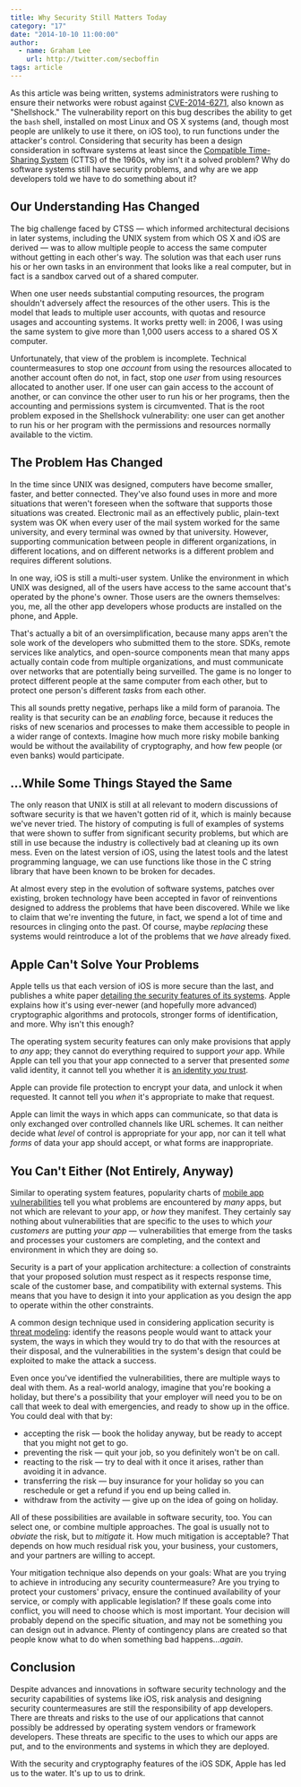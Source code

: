 ```yaml
---
title: Why Security Still Matters Today
category: "17"
date: "2014-10-10 11:00:00"
author:
  - name: Graham Lee
    url: http://twitter.com/secboffin
tags: article
---
```



As this article was being written, systems administrators were rushing to ensure their networks were robust against [CVE-2014-6271](http://web.nvd.nist.gov/view/vuln/detail?vulnId=CVE-2014-6271), also known as "Shellshock." The vulnerability report on this bug describes the ability to get the `bash` shell, installed on most Linux and OS X systems (and, though most people are unlikely to use it there, on iOS too), to run functions under the attacker's control. Considering that security has been a design consideration in software systems at least since the [Compatible Time-Sharing System](http://publications.csail.mit.edu/lcs/pubs/pdf/MIT-LCS-TR-016.pdf) (CTTS) of the 1960s, why isn't it a solved problem? Why do software systems still have security problems, and why are we app developers told we have to do something about it?

## Our Understanding Has Changed

The big challenge faced by CTSS — which informed architectural decisions in later systems, including the UNIX system from which OS X and iOS are derived — was to allow multiple people to access the same computer without getting in each other's way. The solution was that each user runs his or her own tasks in an environment that looks like a real computer, but in fact is a sandbox carved out of a shared computer.

When one user needs substantial computing resources, the program shouldn't adversely affect the resources of the other users. This is the model that leads to multiple user accounts, with quotas and resource usages and accounting systems. It works pretty well: in 2006, I was using the same system to give more than 1,000 users access to a shared OS X computer.

Unfortunately, that view of the problem is incomplete. Technical countermeasures to stop one _account_ from using the resources allocated to another account often do not, in fact, stop one _user_ from using resources allocated to another user. If one user can gain access to the account of another, or can convince the other user to run his or her programs, then the accounting and permissions system is circumvented. That is the root problem exposed in the Shellshock vulnerability: one user can get another to run his or her program with the permissions and resources normally available to the victim.

## The Problem Has Changed

In the time since UNIX was designed, computers have become smaller, faster, and better connected. They've also found uses in more and more situations that weren't foreseen when the software that supports those situations was created. Electronic mail as an effectively public, plain-text system was OK when every user of the mail system worked for the same university, and every terminal was owned by that university. However, supporting communication between people in different organizations, in different locations, and on different networks is a different problem and requires different solutions.

In one way, iOS is still a multi-user system. Unlike the environment in which UNIX was designed, all of the users have access to the same account that's operated by the phone's owner. Those users are the owners themselves: you, me, all the other app developers whose products are installed on the phone, and Apple.

That's actually a bit of an oversimplification, because many apps aren't the sole work of the developers who submitted them to the store. SDKs, remote services like analytics, and open-source components mean that many apps actually contain code from multiple organizations, and must communicate over networks that are potentially being surveilled. The game is no longer to protect different people at the same computer from each other, but to protect one person's different _tasks_ from each other.

This all sounds pretty negative, perhaps like a mild form of paranoia. The reality is that security can be an _enabling_ force, because it reduces the risks of new scenarios and processes to make them accessible to people in a wider range of contexts. Imagine how much more risky mobile banking would be without the availability of cryptography, and how few people (or even banks) would participate.

## …While Some Things Stayed the Same

The only reason that UNIX is still at all relevant to modern discussions of software security is that we haven't gotten rid of it, which is mainly because we've never tried. The history of computing is full of examples of systems that were shown to suffer from significant security problems, but which are still in use because the industry is collectively bad at cleaning up its own mess. Even on the latest version of iOS, using the latest tools and the latest programming language, we can use functions like those in the C string library that have been known to be broken for decades.

At almost every step in the evolution of software systems, patches over existing, broken technology have been accepted in favor of reinventions designed to address the problems that have been discovered. While we like to claim that we're inventing the future, in fact, we spend a lot of time and resources in clinging onto the past. Of course, maybe _replacing_ these systems would reintroduce a lot of the problems that we _have_ already fixed.

## Apple Can't Solve Your Problems

Apple tells us that each version of iOS is more secure than the last, and publishes a white paper [detailing the security features of its systems](https://www.apple.com/privacy/docs/iOS_Security_Guide_Sept_2014.pdf). Apple explains how it's using ever-newer (and hopefully more advanced) cryptographic algorithms and protocols, stronger forms of identification, and more. Why isn't this enough?

The operating system security features can only make provisions that apply to _any_ app; they cannot do everything required to support _your_ app. While Apple can tell you that your app connected to a server that presented _some_ valid identity, it cannot tell you whether it is [an identity _you_ trust](http://www.securemacprogramming.com/SSL_handout.pdf).

Apple can provide file protection to encrypt your data, and unlock it when requested. It cannot tell you _when_ it's appropriate to make that request.

Apple can limit the ways in which apps can communicate, so that data is only exchanged over controlled channels like URL schemes. It can neither decide what _level_ of control is appropriate for your app, nor can it tell what _forms_ of data your app should accept, or what forms are inappropriate.

## You Can't Either (Not Entirely, Anyway)

Similar to operating system features, popularity charts of [mobile app vulnerabilities](https://www.owasp.org/index.php/Projects/OWASP_Mobile_Security_Project_-_Top_Ten_Mobile_Risks) tell you what problems are encountered by _many_ apps, but not which are relevant to _your_ app, or _how_ they manifest. They certainly say nothing about vulnerabilities that are specific to the uses to which _your customers_ are putting _your app_ — vulnerabilities that emerge from the tasks and processes your customers are completing, and the context and environment in which they are doing so.

Security is a part of your application architecture: a collection of constraints that your proposed solution must respect as it respects response time, scale of the customer base, and compatibility with external systems. This means that you have to design it into your application as you design the app to operate within the other constraints.

A common design technique used in considering application security is [threat modeling](http://msdn.microsoft.com/en-us/magazine/cc163519.aspx): identify the reasons people would want to attack your system, the ways in which they would try to do that with the resources at their disposal, and the vulnerabilities in the system's design that could be exploited to make the attack a success.

Even once you've identified the vulnerabilities, there are multiple ways to deal with them. As a real-world analogy, imagine that you're booking a holiday, but there's a possibility that your employer will need you to be on call that week to deal with emergencies, and ready to show up in the office. You could deal with that by:

 - accepting the risk — book the holiday anyway, but be ready to accept that you might not get to go.
 - preventing the risk — quit your job, so you definitely won't be on call.
 - reacting to the risk — try to deal with it once it arises, rather than avoiding it in advance.
 - transferring the risk — buy insurance for your holiday so you can reschedule or get a refund if you end up being called in.
 - withdraw from the activity — give up on the idea of going on holiday.

All of these possibilities are available in software security, too. You can select one, or combine multiple approaches. The goal is usually not to _obviate_ the risk, but to _mitigate_ it. How much mitigation is acceptable? That depends on how much residual risk you, your business, your customers, and your partners are willing to accept.

Your mitigation technique also depends on your goals: What are you trying to achieve in introducing any security countermeasure? Are you trying to protect your customers' privacy, ensure the continued availability of your service, or comply with applicable legislation? If these goals come into conflict, you will need to choose which is most important. Your decision will probably depend on the specific situation, and may not be something you can design out in advance. Plenty of contingency plans are created so that people know what to do when something bad happens…_again_.

## Conclusion

Despite advances and innovations in software security technology and the security capabilities of systems like iOS, risk analysis and designing security countermeasures are still the responsibility of app developers. There are threats and risks to the use of our applications that cannot possibly be addressed by operating system vendors or framework developers. These threats are specific to the uses to which our apps are put, and to the environments and systems in which they are deployed.

With the security and cryptography features of the iOS SDK, Apple has led us to the water. It's up to us to drink.
